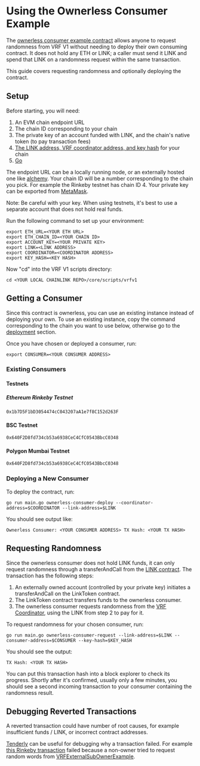 # Using the Ownerless Consumer Example

The [ownerless consumer example contract](../../../contracts/src/v0.8/tests/VRFOwnerlessConsumerExample.sol)
allows anyone to request randomness from VRF V1 without needing to deploy their
own consuming contract. It does not hold any ETH or LINK; a caller must send it
LINK and spend that LINK on a randomness request within the same transaction.

This guide covers requesting randomness and optionally deploying the contract.

## Setup

Before starting, you will need:
 1. An EVM chain endpoint URL
 2. The chain ID corresponding to your chain
 3. The private key of an account funded with LINK, and the chain's native token
    (to pay transaction fees)
 4. [The LINK address, VRF coordinator address, and key hash](https://docs.chain.link/docs/vrf-contracts/) 
    for your chain
 5. [Go](https://go.dev/doc/install)

The endpoint URL can be a locally running node, or an externally hosted one like
[alchemy](https://www.alchemy.com/). Your chain ID will be a number
corresponding to the chain you pick. For example the Rinkeby testnet has chain
ID 4. Your private key can be exported from [MetaMask](https://metamask.zendesk.com/hc/en-us/articles/360015289632-How-to-Export-an-Account-Private-Key).

Note: Be careful with your key. When using testnets, it's best to use a separate
account that does not hold real funds.

Run the following command to set up your environment:

```shell
export ETH_URL=<YOUR ETH URL>
export ETH_CHAIN_ID=<YOUR CHAIN ID>
export ACCOUNT_KEY=<YOUR PRIVATE KEY>
export LINK=<LINK ADDRESS>
export COORDINATOR=<COORDINATOR ADDRESS>
export KEY_HASH=<KEY HASH>
```

Now "cd" into the VRF V1 scripts directory:

```shell
cd <YOUR LOCAL CHAINLINK REPO>/core/scripts/vrfv1
```

## Getting a Consumer

Since this contract is ownerless, you can use an existing instance instead of
deploying your own. To use an existing instance, copy the command corresponding
to the chain you want to use below, otherwise go to the 
[deployment](#deploying-a-new-consumer) section.

Once you have chosen or deployed a consumer, run:
```shell
export CONSUMER=<YOUR CONSUMER ADDRESS>
```

### Existing Consumers

#### Testnets

##### Ethereum Rinkeby Testnet

```0x1b7D5F1bD3054474cC043207aA1e7f8C152d263F```

#### BSC Testnet

```0x640F2D8fd734cb53a6938CeC4CfC0543BbcC0348```

#### Polygon Mumbai Testnet

```0x640F2D8fd734cb53a6938CeC4CfC0543BbcC0348```

### Deploying a New Consumer

To deploy the contract, run:
```shell
go run main.go ownerless-consumer-deploy --coordinator-address=$COORDINATOR --link-address=$LINK
```

You should see output like:
```
Ownerless Consumer: <YOUR CONSUMER ADDRESS> TX Hash: <YOUR TX HASH>
```

## Requesting Randomness

Since the ownerless consumer does not hold LINK funds, it can only request
randomness through a transferAndCall from the 
[LINK contract](../../../contracts/src/v0.4/LinkToken.sol). The transaction has
the following steps:
1. An externally owned account (controlled by your private key) initiates a
   transferAndCall on the LinkToken contract.
2. The LinkToken contract transfers funds to the ownerless consumer.
3. The ownerless consumer requests randomness from the
   [VRF Coordinator](../../../contracts/src/v0.6/VRFCoordinator.sol), using the
   LINK from step 2 to pay for it.

To request randomness for your chosen consumer, run:
```shell
go run main.go ownerless-consumer-request --link-address=$LINK --consumer-address=$CONSUMER --key-hash=$KEY_HASH
```

You should see the output:
```
TX Hash: <YOUR TX HASH>
```

You can put this transaction hash into a block explorer to check its progress.
Shortly after it's confirmed, usually only a few minutes, you should see a
second incoming transaction to your consumer containing the randomness
result.

## Debugging Reverted Transactions

A reverted transaction could have number of root causes, for example
insufficient funds / LINK, or incorrect contract addresses.

[Tenderly](https://dashboard.tenderly.co/explorer) can be useful for debugging
why a transaction failed. For example [this Rinkeby transaction](https://dashboard.tenderly.co/tx/rinkeby/0x71a7279033b47472ca453f7a19ccb685d0f32cdb4854a45052f1aaccd80436e9)
failed because a non-owner tried to request random words from
[VRFExternalSubOwnerExample](../../../../contracts/src/v0.8/tests/VRFExternalSubOwnerExample.sol).
